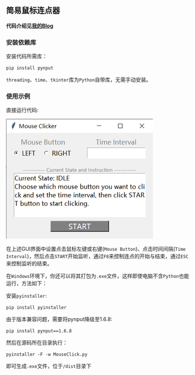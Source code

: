 ## 简易鼠标连点器

**代码介绍见[我的Blog](https://komorebi660.github.io/2021/09/04/MouseClick/)**

### 安装依赖库

安装代码所需库：

```
pip install pynput
```

`threading`、`time`、`tkinter`库为`Python`自带库，无需手动安装。

### 使用示例

直接运行代码:

![GUI界面](GUI.png)

在上述GUI界面中设置点击鼠标左键或右键(`Mouse Button`)、点击时间间隔(`Time Interval`)，然后点击`START`开始监听，通过`F8`来控制连点的开始与结束，通过`ESC`来控制监听的结束。

在`Windows`环境下，你还可以将其打包为`.exe`文件，这样即使电脑不含`Python`也能运行，方法如下：

安装`pyinstaller`:

```
pip install pyinstaller
```

由于版本兼容问题，需要将pynput降级至1.6.8:

```
pip install pynput==1.6.8
```

然后在源码所在目录执行：

```
pyinstaller -F -w MouseClick.py
```

即可生成`.exe`文件，位于`/dist`目录下